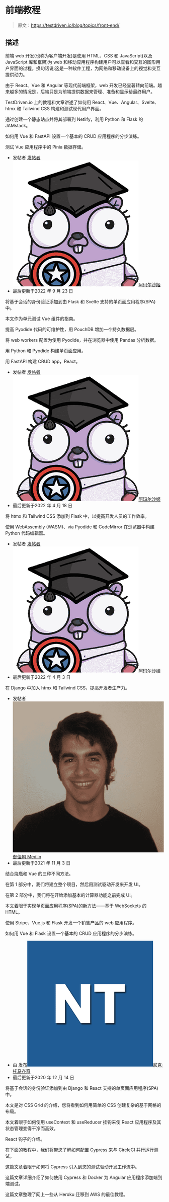 # 前端教程

> 原文：<https://testdriven.io/blog/topics/front-end/>

## 描述

前端 web 开发(也称为客户端开发)是使用 HTML、CSS 和 JavaScript(以及 JavaScript 库和框架)为 web 和移动应用程序构建用户可以查看和交互的图形用户界面的过程。换句话说:这是一种软件工程，为网络和移动设备上的视觉和交互提供动力。

由于 React、Vue 和 Angular 等现代前端框架，web 开发已经显著转向前端。越来越多的情况是，后端只是为前端提供数据来管理、准备和显示给最终用户。

TestDriven.io 上的教程和文章讲述了如何用 React、Vue、Angular、Svelte、htmx 和 Tailwind CSS 构建和测试现代用户界面。

通过创建一个静态站点并将其部署到 Netlify，利用 Python 和 Flask 的 JAMstack。

如何用 Vue 和 FastAPI 设置一个基本的 CRUD 应用程序的分步演练。

测试 Vue 应用程序中的 Pinia 数据存储。

*   发帖者 [发帖者![Amal Shaji](img/5bd3dc6b1ef68a485ee3a5a5108fe833.png)阿玛尔沙姬](/authors/shaji/)
*   最后更新于2022 年 9 月 23 日

将基于会话的身份验证添加到由 Flask 和 Svelte 支持的单页面应用程序(SPA)中。

本文作为单元测试 Vue 组件的指南。

提高 Pyodide 代码的可维护性，用 PouchDB 增加一个持久数据层。

将 web workers 配置为使用 Pyodide，并在浏览器中使用 Pandas 分析数据。

用 Python 和 Pyodide 构建单页面应用。

用 FastAPI 构建 CRUD app，React。

*   发帖者 [发帖者![Amal Shaji](img/5bd3dc6b1ef68a485ee3a5a5108fe833.png)阿玛尔沙姬](/authors/shaji/)
*   最后更新于2022 年 4 月 18 日

将 htmx 和 Tailwind CSS 添加到 Flask 中，以提高开发人员的工作效率。

使用 WebAssembly (WASM)、via Pyodide 和 CodeMirror 在浏览器中构建 Python 代码编辑器。

*   发帖者 [发帖者![Amal Shaji](img/5bd3dc6b1ef68a485ee3a5a5108fe833.png)阿玛尔沙姬](/authors/shaji/)
*   最后更新于2022 年 4 月 3 日

在 Django 中加入 htmx 和 Tailwind CSS，提高开发者生产力。

*   发帖者 [![Jace Medlin](img/8212b3d4243ac1ae3dc17945682cbb89.png)郄佳朝 Medlin](/authors/medlin/)
*   最后更新于2021 年 11 月 3 日

结合烧瓶和 Vue 的三种不同方法。

在第 1 部分中，我们将建立整个项目，然后用测试驱动开发来开发 UI。

在第 2 部分中，我们将在开始添加基本的计算器功能之前完成 UI。

本文着眼于实现单页面应用程序(SPA)的新方法——基于 WebSockets 的 HTML。

使用 Stripe、Vue.js 和 Flask 开发一个销售产品的 web 应用程序。

如何用 Vue 和 Flask 设置一个基本的 CRUD 应用程序的分步演练。

*   由 [发布![Nik Tomazic](img/06d2b958481802809b8daf74b93ff2c8.png)尼克·托马齐奇](/authors/tomazic/)
*   最后更新于2020 年 12 月 14 日

将基于会话的身份验证添加到由 Django 和 React 支持的单页面应用程序(SPA)中。

本文是对 CSS Grid 的介绍，您将看到如何用简单的 CSS 创建复杂的基于网格的布局。

本文着眼于如何使用 useContext 和 useReducer 挂钩来使 React 应用程序及其状态管理变得干净而高效。

React 钩子的介绍。

在下面的教程中，我们将带您了解如何配置 Cypress 来与 CircleCI 并行运行测试。

这篇文章着眼于如何将 Cypress 引入到您的测试驱动开发工作流中。

这篇文章详细介绍了如何使用 Cypress 和 Docker 为 Angular 应用程序添加端到端测试。

这篇文章整理了网上一些从 Heroku 迁移到 AWS 的最佳教程。